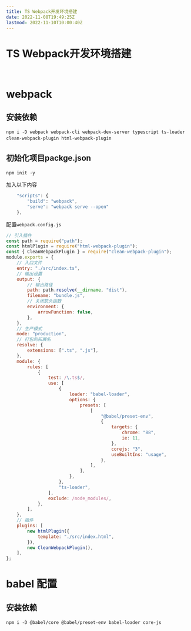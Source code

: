 ```yaml
---
title: TS Webpack开发环境搭建
date: 2022-11-08T19:49:25Z
lastmod: 2022-11-10T10:00:40Z
---
```


# TS Webpack开发环境搭建

‍

# webpack

## 安装依赖

​`npm i -D webpack webpack-cli webpack-dev-server typescript ts-loader clean-webpack-plugin html-webpack-plugin`​

## 初始化项目packge.json

​`npm init -y`​

加入以下内容

```js
    "scripts": {
        "build": "webpack",
        "serve": "webpack serve --open"
    },
```

配置`webpack.config.js`​

```js
// 引入插件
const path = require("path");
const htmlPlugin = require("html-webpack-plugin");
const { CleanWebpackPlugin } = require("clean-webpack-plugin");
module.exports = {
    // 入口文件
    entry: "./src/index.ts",
    // 输出设置
    output: {
        // 输出路径
        path: path.resolve(__dirname, "dist"),
        filename: "bundle.js",
        // 关闭箭头函数
        environment: {
            arrowFunction: false,
        },
    },
    // 生产模式
    mode: "production",
    // 打包的拓展名
    resolve: {
        extensions: [".ts", ".js"],
    },
    module: {
        rules: [
            {
                test: /\.ts$/,
                use: [
                    {
                        loader: "babel-loader",
                        options: {
                            presets: [
                                [
                                    "@babel/preset-env",
                                    {
                                        targets: {
                                            chrome: "88",
                                            ie: 11,
                                        },
                                        corejs: "3",
                                        useBuiltIns: "usage",
                                    },
                                ],
                            ],
                        },
                    },
                    "ts-loader",
                ],
                exclude: /node_modules/,
            },
        ],
    },
    // 插件
    plugins: [
        new htmlPlugin({
            template: "./src/index.html",
        }),
        new CleanWebpackPlugin(),
    ],
};
```

# babel 配置

## 安装依赖

`npm i -D @babel/core @babel/preset-env babel-loader core-js`​

‍
